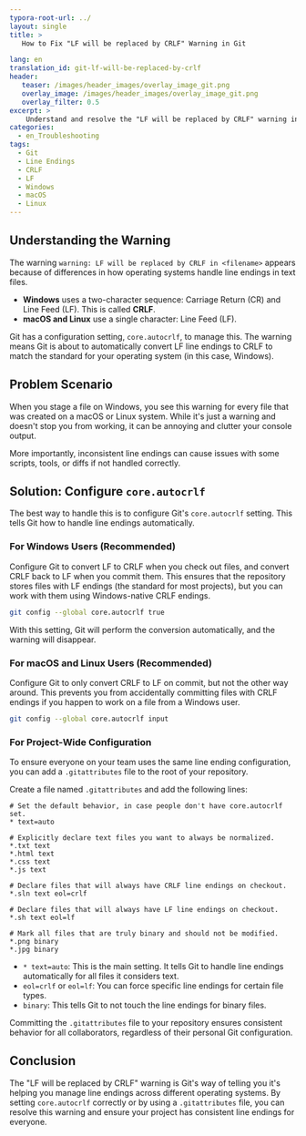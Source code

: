 ```yaml
---
typora-root-url: ../
layout: single
title: >
   How to Fix "LF will be replaced by CRLF" Warning in Git

lang: en
translation_id: git-lf-will-be-replaced-by-crlf
header:
   teaser: /images/header_images/overlay_image_git.png
   overlay_image: /images/header_images/overlay_image_git.png
   overlay_filter: 0.5
excerpt: >
    Understand and resolve the "LF will be replaced by CRLF" warning in Git by configuring line ending normalization for cross-platform projects.
categories:
  - en_Troubleshooting
tags:
  - Git
  - Line Endings
  - CRLF
  - LF
  - Windows
  - macOS
  - Linux
---
```


## Understanding the Warning

The warning `warning: LF will be replaced by CRLF in <filename>` appears because of differences in how operating systems handle line endings in text files.

-   **Windows** uses a two-character sequence: Carriage Return (CR) and Line Feed (LF). This is called **CRLF**.
-   **macOS and Linux** use a single character: Line Feed (LF).

Git has a configuration setting, `core.autocrlf`, to manage this. The warning means Git is about to automatically convert LF line endings to CRLF to match the standard for your operating system (in this case, Windows).

## Problem Scenario

When you stage a file on Windows, you see this warning for every file that was created on a macOS or Linux system. While it's just a warning and doesn't stop you from working, it can be annoying and clutter your console output.

More importantly, inconsistent line endings can cause issues with some scripts, tools, or diffs if not handled correctly.

## Solution: Configure `core.autocrlf`

The best way to handle this is to configure Git's `core.autocrlf` setting. This tells Git how to handle line endings automatically.

### For Windows Users (Recommended)

Configure Git to convert LF to CRLF when you check out files, and convert CRLF back to LF when you commit them. This ensures that the repository stores files with LF endings (the standard for most projects), but you can work with them using Windows-native CRLF endings.

```bash
git config --global core.autocrlf true
```

With this setting, Git will perform the conversion automatically, and the warning will disappear.

### For macOS and Linux Users (Recommended)

Configure Git to only convert CRLF to LF on commit, but not the other way around. This prevents you from accidentally committing files with CRLF endings if you happen to work on a file from a Windows user.

```bash
git config --global core.autocrlf input
```

### For Project-Wide Configuration

To ensure everyone on your team uses the same line ending configuration, you can add a `.gitattributes` file to the root of your repository.

Create a file named `.gitattributes` and add the following lines:

```gitattributes
# Set the default behavior, in case people don't have core.autocrlf set.
* text=auto

# Explicitly declare text files you want to always be normalized.
*.txt text
*.html text
*.css text
*.js text

# Declare files that will always have CRLF line endings on checkout.
*.sln text eol=crlf

# Declare files that will always have LF line endings on checkout.
*.sh text eol=lf

# Mark all files that are truly binary and should not be modified.
*.png binary
*.jpg binary
```

-   `* text=auto`: This is the main setting. It tells Git to handle line endings automatically for all files it considers text.
-   `eol=crlf` or `eol=lf`: You can force specific line endings for certain file types.
-   `binary`: This tells Git to not touch the line endings for binary files.

Committing the `.gitattributes` file to your repository ensures consistent behavior for all collaborators, regardless of their personal Git configuration.

## Conclusion

The "LF will be replaced by CRLF" warning is Git's way of telling you it's helping you manage line endings across different operating systems. By setting `core.autocrlf` correctly or by using a `.gitattributes` file, you can resolve this warning and ensure your project has consistent line endings for everyone.
